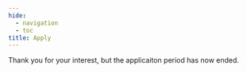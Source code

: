```yaml
---
hide:
  - navigation
  - toc
title: Apply
---
```


<!-- 
To apply for the summer school, please fill out the Google Form below: 
-->

Thank you for your interest, but the applicaiton period has now ended.

<!-- 
<iframe src="https://docs.google.com/forms/d/e/1FAIpQLSfBRZbaqsGoxNsXu-ooLYWShbtwFn-SPxALAoW2iOAzfIxN_g/viewform?embedded=true" width="640" height="1216" frameborder="0" marginheight="0" marginwidth="0">Loading…</iframe>  
-->
